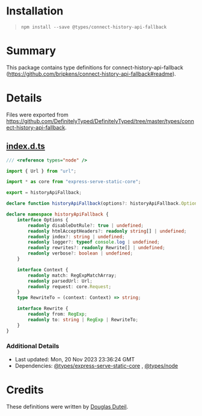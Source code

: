 # Installation

> `npm install --save @types/connect-history-api-fallback`

# Summary

This package contains type definitions for
connect-history-api-fallback (https://github.com/bripkens/connect-history-api-fallback#readme).

# Details

Files were exported
from https://github.com/DefinitelyTyped/DefinitelyTyped/tree/master/types/connect-history-api-fallback.

## [index.d.ts](https://github.com/DefinitelyTyped/DefinitelyTyped/tree/master/types/connect-history-api-fallback/index.d.ts)

````ts
/// <reference types="node" />

import { Url } from "url";

import * as core from "express-serve-static-core";

export = historyApiFallback;

declare function historyApiFallback(options?: historyApiFallback.Options): core.RequestHandler;

declare namespace historyApiFallback {
    interface Options {
        readonly disableDotRule?: true | undefined;
        readonly htmlAcceptHeaders?: readonly string[] | undefined;
        readonly index?: string | undefined;
        readonly logger?: typeof console.log | undefined;
        readonly rewrites?: readonly Rewrite[] | undefined;
        readonly verbose?: boolean | undefined;
    }

    interface Context {
        readonly match: RegExpMatchArray;
        readonly parsedUrl: Url;
        readonly request: core.Request;
    }
    type RewriteTo = (context: Context) => string;

    interface Rewrite {
        readonly from: RegExp;
        readonly to: string | RegExp | RewriteTo;
    }
}

````

### Additional Details

* Last updated: Mon, 20 Nov 2023 23:36:24 GMT
* Dependencies: [@types/express-serve-static-core](https://npmjs.com/package/@types/express-serve-static-core)
  , [@types/node](https://npmjs.com/package/@types/node)

# Credits

These definitions were written by [Douglas Duteil](https://github.com/douglasduteil).
